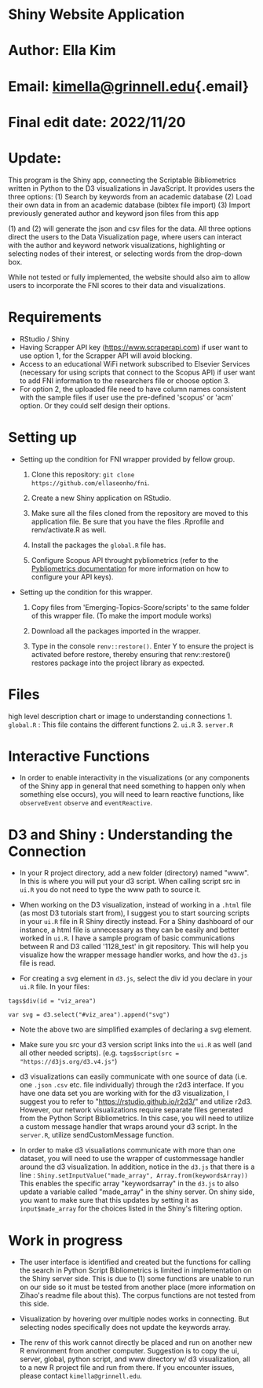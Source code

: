 # Shiny Website Application

# Author: Ella Kim

# Email: [kimella\@grinnell.edu](mailto:kimella@grinnell.edu){.email}

# Final edit date: 2022/11/20

# Update:

This program is the Shiny app, connecting the Scriptable Bibliometrics written in Python to the D3 visualizations in JavaScript. It provides users the three options: (1) Search by keywords from an academic database (2) Load their own data in from an academic database (bibtex file import) (3) Import previously generated author and keyword json files from this app

(1) and (2) will generate the json and csv files for the data. All three options direct the users to the Data Visualization page, where users can interact with the author and keyword network visualizations, highlighting or selecting nodes of their interest, or selecting words from the drop-down box.

While not tested or fully implemented, the website should also aim to allow users to incorporate the FNI scores to their data and visualizations.

# Requirements

-   RStudio / Shiny
-   Having Scrapper API key (<https://www.scraperapi.com>) if user want to use option 1, for the Scrapper API will avoid blocking.
-   Access to an educational WiFi network subscribed to Elsevier Services (necessary for using scripts that connect to the Scopus API) if user want to add FNI information to the researchers file or choose option 3.
-   For option 2, the uploaded file need to have column names consistent with the sample files if user use the pre-defined 'scopus' or 'acm' option. Or they could self design their options.

# Setting up

-   Setting up the condition for FNI wrapper provided by fellow group.
    1.  Clone this repository: `git clone https://github.com/ellaseonho/fni`.

    2.  Create a new Shiny application on RStudio.

    3.  Make sure all the files cloned from the repository are moved to this application file. Be sure that you have the files .Rprofile and renv/activate.R as well.

    4.  Install the packages the `global.R` file has.

    5.  Configure Scopus API throught pybliometrics (refer to the [Pybliometrics documentation](https://pybliometrics.readthedocs.io/en/stable/) for more information on how to configure your API keys).
-   Setting up the condition for this wrapper.
    1.  Copy files from 'Emerging-Topics-Score/scripts' to the same folder of this wrapper file. (To make the import module works)

    2.  Download all the packages imported in the wrapper.

    3.  Type in the console `renv::restore()`. Enter Y to ensure the project is activated before restore, thereby ensuring that renv::restore() restores package into the project library as expected.

# Files

high level description chart or image to understanding connections 1. `global.R` : This file contains the different functions 2. `ui.R` 3. `server.R`

# Interactive Functions

-   In order to enable interactivity in the visualizations (or any components of the Shiny app in general that need something to happen only when something else occurs), you will need to learn reactive functions, like `observeEvent` `observe` and `eventReactive`.

# D3 and Shiny : Understanding the Connection

-   In your R project directory, add a new folder (directory) named "www". In this is where you will put your d3 script. When calling script src in `ui.R` you do not need to type the www path to source it.

-   When working on the D3 visualization, instead of working in a `.html` file (as most D3 tutorials start from), I suggest you to start sourcing scripts in your `ui.R` file in R Shiny directly instead. For a Shiny dashboard of our instance, a html file is unnecessary as they can be easily and better worked in `ui.R`. I have a sample program of basic communications between R and D3 called '1128_test' in git repository. This will help you visualize how the wrapper message handler works, and how the `d3.js` file is read.

-   For creating a svg element in `d3.js`, select the div id you declare in your `ui.R` file. In your files:

```{r ui}
tags$div(id = "viz_area")
```

```{js d3}
var svg = d3.select("#viz_area").append("svg")
```

-   Note the above two are simplified examples of declaring a svg element.

-   Make sure you src your d3 version script links into the `ui.R` as well (and all other needed scripts). (e.g. `tags$script(src = "https://d3js.org/d3.v4.js"`)

-   d3 visualizations can easily communicate with one source of data (i.e. one `.json` `.csv` etc. file individually) through the r2d3 interface. If you have one data set you are working with for the d3 visualization, I suggest you to refer to "<https://rstudio.github.io/r2d3/>" and utilize r2d3. However, our network visualizations require separate files generated from the Python Script Bibliometrics. In this case, you will need to utilize a custom message handler that wraps around your d3 script. In the `server.R`, utilize sendCustomMessage function.

-   In order to make d3 visualiations communicate with more than one dataset, you will need to use the wrapper of custommessage handler around the d3 visualization. In addition, notice in the `d3.js` that there is a line :
`Shiny.setInputValue("made_array", Array.from(keywordsArray))` 
This enables the specific array "keywordsarray" in the `d3.js` to also update a variable called "made_array" in the shiny server. On shiny side, you want to make sure that this updates by setting it as 
`input$made_array` for the choices listed in the Shiny's filtering option.

# Work in progress

-   The user interface is identified and created but the functions for calling the search in Python Script Bibliometrics is limited in implementation on the Shiny server side. This is due to (1) some functions are unable to run on our side so it must be tested from another place (more information on Zihao's readme file about this). The corpus functions are not tested from this side.

-   Visualization by hovering over multiple nodes works in connecting. But selecting nodes specifically does not update the keywords array.   

-   The renv of this work cannot directly be placed and run on another new R environment from another computer. Suggestion is to copy the ui, server, global, python script, and www directory w/ d3 visualization, all to a new R project file and run from there. If you encounter issues, please contact `kimella@grinnell.edu`.


